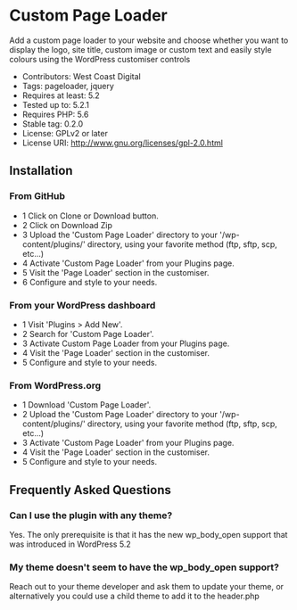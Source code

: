 # Custom Page Loader
Add a custom page loader to your website and choose whether you want to display the logo, site title, custom image or custom text and easily style colours using the WordPress customiser controls

* Contributors: West Coast Digital
* Tags: pageloader, jquery
* Requires at least: 5.2
* Tested up to: 5.2.1
* Requires PHP: 5.6
* Stable tag: 0.2.0
* License: GPLv2 or later
* License URI: http://www.gnu.org/licenses/gpl-2.0.html

## Installation

### From GitHub
* 1 Click on Clone or Download button.
* 2 Click on Download Zip
* 3 Upload the 'Custom Page Loader' directory to your '/wp-content/plugins/' directory, using your favorite method (ftp, sftp, scp, etc...)
* 4 Activate 'Custom Page Loader' from your Plugins page.
* 5 Visit the 'Page Loader' section in the customiser.
* 6 Configure and style to your needs.

### From your WordPress dashboard
* 1 Visit 'Plugins > Add New'.
* 2 Search for 'Custom Page Loader'.
* 3 Activate Custom Page Loader from your Plugins page.
* 4 Visit the 'Page Loader' section in the customiser.
* 5 Configure and style to your needs.

### From WordPress.org
* 1 Download 'Custom Page Loader'.
* 2 Upload the 'Custom Page Loader' directory to your '/wp-content/plugins/' directory, using your favorite method (ftp, sftp, scp, etc...)
* 3 Activate 'Custom Page Loader' from your Plugins page.
* 4 Visit the 'Page Loader' section in the customiser.
* 5 Configure and style to your needs.

## Frequently Asked Questions
### Can I use the plugin with any theme?
Yes. The only prerequisite is that it has the new wp_body_open support that was introduced in WordPress 5.2

### My theme doesn\'t seem to have the wp_body_open support?
Reach out to your theme developer and ask them to update your theme, or alternatively you could use a child theme to add it to the header.php
